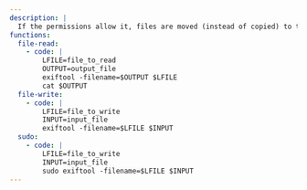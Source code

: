 ```yaml
---
description: |
  If the permissions allow it, files are moved (instead of copied) to the destination.
functions:
  file-read:
    - code: |
        LFILE=file_to_read
        OUTPUT=output_file
        exiftool -filename=$OUTPUT $LFILE
        cat $OUTPUT
  file-write:
    - code: |
        LFILE=file_to_write
        INPUT=input_file
        exiftool -filename=$LFILE $INPUT
  sudo:
    - code: |
        LFILE=file_to_write
        INPUT=input_file
        sudo exiftool -filename=$LFILE $INPUT
---
```

